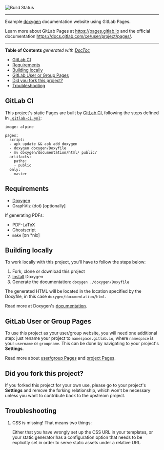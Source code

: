 ![Build Status](https://gitlab.com/pages/doxygen/badges/master/build.svg)

---

Example [doxygen] documentation website using GitLab Pages.

Learn more about GitLab Pages at https://pages.gitlab.io and the official
documentation https://docs.gitlab.com/ce/user/project/pages/.

---

<!-- START doctoc generated TOC please keep comment here to allow auto update -->
<!-- DON'T EDIT THIS SECTION, INSTEAD RE-RUN doctoc TO UPDATE -->
**Table of Contents**  *generated with [DocToc](https://github.com/thlorenz/doctoc)*

- [GitLab CI](#gitlab-ci)
- [Requirements](#requirements)
- [Building locally](#building-locally)
- [GitLab User or Group Pages](#gitlab-user-or-group-pages)
- [Did you fork this project?](#did-you-fork-this-project)
- [Troubleshooting](#troubleshooting)

<!-- END doctoc generated TOC please keep comment here to allow auto update -->

## GitLab CI

This project's static Pages are built by [GitLab CI][ci], following the steps
defined in [`.gitlab-ci.yml`](.gitlab-ci.yml):

```
image: alpine

pages:
  script:
  - apk update && apk add doxygen
  - doxygen doxygen/Doxyfile
  - mv doxygen/documentation/html/ public/
  artifacts:
    paths:
    - public
  only:
  - master
```

## Requirements

- [Doxygen][]
- GraphViz (dot) [optionally]

If generating PDFs:

- PDF-LaTeX
- Ghostscript
- `make` [on *nix]

## Building locally

To work locally with this project, you'll have to follow the steps below:

1. Fork, clone or download this project
1. [Install][] Doxygen
1. Generate the documentation: `doxygen ./doxygen/Doxyfile`

The generated HTML will be located in the location specified by the Doxyfile,
in this case `doxygen/documentation/html`.

Read more at Doxygen's [documentation][].

## GitLab User or Group Pages

To use this project as your user/group website, you will need one additional
step: just rename your project to `namespace.gitlab.io`, where `namespace` is
your `username` or `groupname`. This can be done by navigating to your
project's **Settings**.

Read more about [user/group Pages][userpages] and [project Pages][projpages].

## Did you fork this project?

If you forked this project for your own use, please go to your project's
**Settings** and remove the forking relationship, which won't be necessary
unless you want to contribute back to the upstream project.

## Troubleshooting

1. CSS is missing! That means two things:

    Either that you have wrongly set up the CSS URL in your templates, or
    your static generator has a configuration option that needs to be explicitly
    set in order to serve static assets under a relative URL.

[ci]: https://about.gitlab.com/gitlab-ci/
[doxygen]: http://www.stack.nl/~dimitri/doxygen/index.html
[install]: http://www.stack.nl/~dimitri/doxygen/manual/install.html
[documentation]: http://www.stack.nl/~dimitri/doxygen/manual/index.html
[userpages]: https://docs.gitlab.com/ce/user/project/pages/introduction.html#user-or-group-pages
[projpages]: https://docs.gitlab.com/ce/user/project/pages/introduction.html#project-pages
